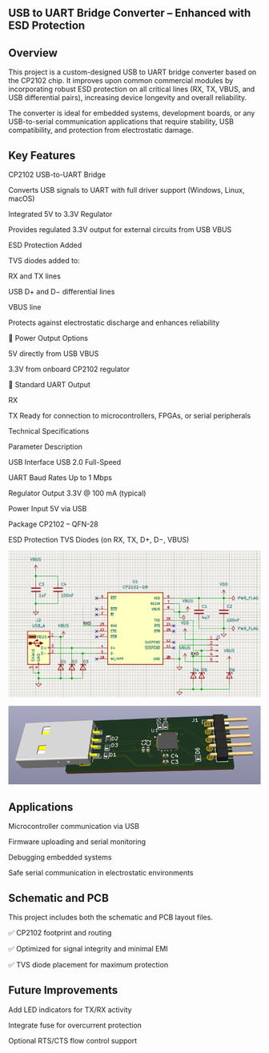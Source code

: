 ## USB to UART Bridge Converter – Enhanced with ESD Protection

## Overview

This project is a custom-designed USB to UART bridge converter based on the CP2102 chip. It improves upon common commercial modules by incorporating robust ESD protection on all critical lines (RX, TX, VBUS, and USB differential pairs), increasing device longevity and overall reliability.

The converter is ideal for embedded systems, development boards, or any USB-to-serial communication applications that require stability, USB compatibility, and protection from electrostatic damage.

## Key Features

CP2102 USB-to-UART Bridge

Converts USB signals to UART with full driver support (Windows, Linux, macOS)

Integrated 5V to 3.3V Regulator

Provides regulated 3.3V output for external circuits from USB VBUS

ESD Protection Added

TVS diodes added to:

RX and TX lines

USB D+ and D− differential lines

VBUS line

Protects against electrostatic discharge and enhances reliability

🔌 Power Output Options

5V directly from USB VBUS

3.3V from onboard CP2102 regulator

🔄 Standard UART Output

RX

TX
Ready for connection to microcontrollers, FPGAs, or serial peripherals

Technical Specifications

Parameter	Description

USB Interface	USB 2.0 Full-Speed

UART Baud Rates	Up to 1 Mbps

Regulator Output	3.3V @ 100 mA (typical)

Power Input	5V via USB

Package	CP2102 – QFN-28

ESD Protection	TVS Diodes (on RX, TX, D+, D−, VBUS)

 ![image.alt](https://github.com/mypin99/STM32_Basic-Embedded-Hardware-Projects/blob/main/USBtoUART%20Converter/USBtoUART.png?raw=true)
 
![image.alt](https://github.com/mypin99/STM32_Basic-Embedded-Hardware-Projects/blob/main/USBtoUART%20Converter/USBtoUART%203D%20View.png?raw=true)


## Applications

Microcontroller communication via USB

Firmware uploading and serial monitoring

Debugging embedded systems

Safe serial communication in electrostatic environments


## Schematic and PCB

This project includes both the schematic and PCB layout files.

✅ CP2102 footprint and routing

✅ Optimized for signal integrity and minimal EMI

✅ TVS diode placement for maximum protection


## Future Improvements

Add LED indicators for TX/RX activity

Integrate fuse for overcurrent protection

Optional RTS/CTS flow control support
